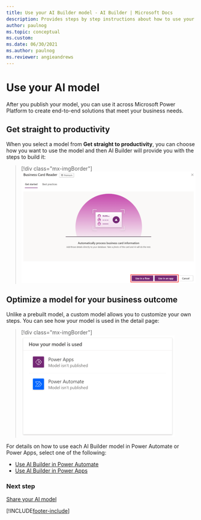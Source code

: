 ```yaml
---
title: Use your AI Builder model - AI Builder | Microsoft Docs
description: Provides steps by step instructions about how to use your model in AI Builder.
author: paulnog
ms.topic: conceptual
ms.custom: 
ms.date: 06/30/2021
ms.author: paulnog
ms.reviewer: angieandrews
---
```


# Use your AI model

After you publish your model, you can use it across Microsoft Power Platform to create end-to-end solutions that meet your business needs.

## Get straight to productivity

When you select a model from **Get straight to productivity**, you can choose  how you want to use the model and then AI Builder will provide you with the steps to build it:

> [!div class="mx-imgBorder"]
> ![Choose how to use your model.](media/select-productivity.png "Choose how to use your model.")

## Optimize a model for your business outcome

Unlike a prebuilt model, a custom model allows you to customize your own steps. You can see how your model is used in the detail page:

> [!div class="mx-imgBorder"]
> ![How your model is used.](media/model-used-box.png "How your model is used.")

For details on how to use each AI Builder model in Power Automate or Power Apps, select one of the following:

- [Use AI Builder in Power Automate](use-in-flow-overview.md)
- [Use AI Builder in Power Apps](use-in-powerapps-overview.md)

### Next step

[Share your AI model](share-model.md)

[!INCLUDE[footer-include](includes/footer-banner.md)]
